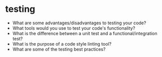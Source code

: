 # testing

- What are some advantages/disadvantages to testing your code?
- What tools would you use to test your code's functionality?
- What is the difference between a unit test and a functional/integration test?
- What is the purpose of a code style linting tool?
- What are some of the testing best practices?
